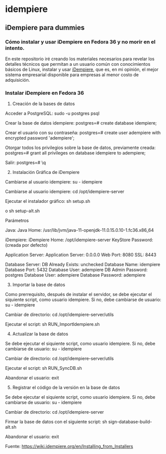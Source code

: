 # idempiere
## iDempiere para dummies
### Cómo instalar y usar iDempiere en Fedora 36 y no morir en el intento.

En este repositorio iré creando los materiales necesarios para revelar los detalles técnicos que permitan a un usuario común con conocimientos básicos de Linux, instalar y usar [iDempiere](https://github.com/idempiere/idempiere), que es, en mi opinión, el mejor sistema empresarial disponible para empresas al menor costo de adquisición.

### Instalar iDempiere en Fedora 36

1. Creación de la bases de datos

Acceder a PostgreSQL:
sudo -u postgres psql

Crear la base de datos idempiere:
postgres=# 
create database idempiere;

Crear el usuario con su contraseña:
postgres=# 
create user adempiere with encrypted password 'adempiere';

Otorgar todos los privilegios sobre la base de datos, previamente creada:
postgres=# 
grant all privileges on database idempiere to adempiere;

Salir:
postgres=# 
\q

2. Instalación Gráfica de iDempiere

Cambiarse al usuario idempiere:
su - idempiere

Cambiarse al usuario idempiere:
cd /opt/idempiere-server

Ejecutar el instalador gráfico:
sh setup.sh

o 
sh setup-alt.sh

Parámetros

Java:
    Java Home: 
/usr/lib/jvm/java-11-openjdk-11.0.15.0.10-1.fc36.x86_64

iDempiere:
    iDempiere Home: 
/opt/idempiere-server
    KeyStore Password: 
(creada por defecto)
 
Application Server: 
    Application Server: 
0.0.0.0
    Web Port: 
8080
    SSL: 
8443

Database Server:
     DB Already Exists: 
unchecked
     Database Name: 
idempiere
     Database Port: 
5432
     Database User: 
adempiere
     DB Admin Password: 
postgres
     Database User: 
adempiere
     Database Password: 
adempiere

3. Importar la base de datos

Como prerrequisito, después de instalar el servidor, se debe ejecutar el siquiente script, como usuario idempiere. Si no, debe cambiarse de usuario: 
su - idempiere

Cambiar de directorio: 
cd /opt/idempiere-server/utils

Ejecutar el script:
sh RUN_ImportIdempiere.sh

4. Actualizar la base de datos

Se debe ejecutar el siquiente script, como usuario idempiere. Si no, debe cambiarse de usuario: 
su - idempiere

Cambiar de directorio: 
cd /opt/idempiere-server/utils

Ejecutar el script:
sh RUN_SyncDB.sh

Abandonar el usuario:
exit

5. Registrar el código de la versión en la base de datos

Se debe ejecutar el siquiente script, como usuario idempiere. Si no, debe cambiarse de usuario: 
su - idempiere

Cambiar de directorio: 
cd /opt/idempiere-server

Firmar la base de datos con el siguiente script:
sh sign-database-build-alt.sh

Abandonar el usuario:
exit

Fuente:
https://wiki.idempiere.org/en/Installing_from_Installers
